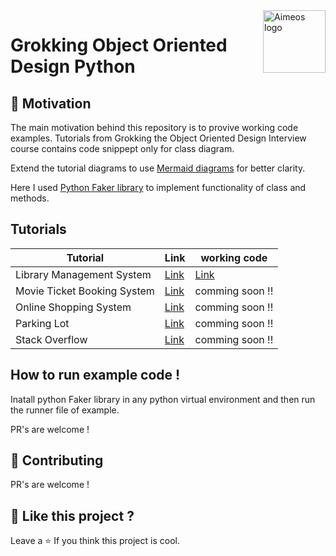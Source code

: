 <a href="https://aimeos.org/">
    <img src="https://thumbs.dreamstime.com/b/object-oriented-programming-isolated-icon-simple-element-illustration-technology-concept-icons-editable-logo-sign-symbol-142287627.jpg" alt="Aimeos logo" title="Aimeos" align="right" height="100" />
</a>

# Grokking Object Oriented Design Python

## 🌻 Motivation

The main motivation behind this repository is to provive working code examples.
Tutorials from Grokking the Object Oriented Design Interview course contains code snippept only for class diagram. 

Extend the tutorial diagrams to use <a href="https://mermaid.js.org/#/">Mermaid diagrams</a>  for better clarity.

Here I used <a href="https://faker.readthedocs.io/en/master/#">Python Faker library</a> to implement functionality of class and methods. 

##  Tutorials

Tutorial | Link | working code | 
--- | --- | --- |
Library Management System | <a href="https://github.com/piyushmani/grokking-the-object-oriented-design-interview/tree/main/Library%20Management%20System">Link</a> | <a href="https://github.com/piyushmani/grokking-the-object-oriented-design-interview/tree/main/Library%20Management%20System">Link</a> |
Movie Ticket Booking System | <a href="https://github.com/piyushmani/grokking-the-object-oriented-design-interview/tree/main/Movie%20Ticket%20Booking%20System">Link</a> | comming soon !! |
Online Shopping System | <a href="https://github.com/piyushmani/grokking-the-object-oriented-design-interview/tree/main/Online%20Shopping%20System">Link</a> | comming soon !! |
Parking Lot | <a href="https://github.com/piyushmani/grokking-the-object-oriented-design-interview/tree/main/Parking%20Lot">Link</a> | comming soon !! |
Stack Overflow | <a href="https://github.com/piyushmani/grokking-the-object-oriented-design-interview/tree/main/Stack%20Overflow">Link</a> | comming soon !! |

## How to run example code !
Inatall python Faker library in any python virtual environment and then run the runner file of example.

PR's are welcome !

## 💙 Contributing

PR's are welcome !


## 💖 Like this project ?

Leave a ⭐ If you think this project is cool.

